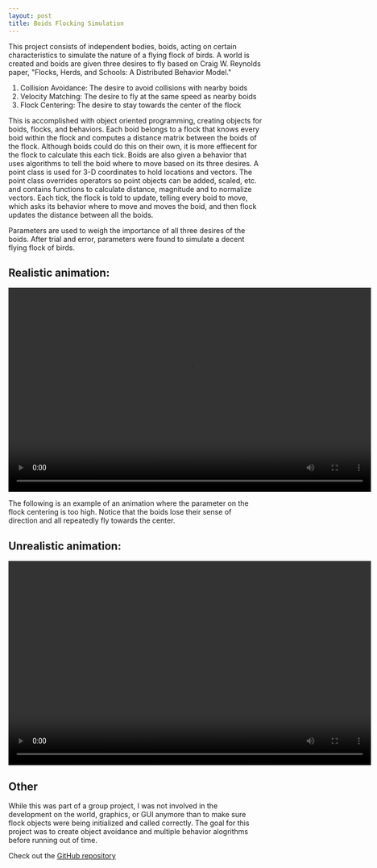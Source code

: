 ```yaml
---
layout: post
title: Boids Flocking Simulation
---
```


This project consists of independent bodies, boids, acting on certain characteristics to simulate the nature of a flying flock of birds. A world is created and boids are given three desires to fly based on Craig W. Reynolds paper, "Flocks, Herds, and Schools: A Distributed Behavior Model."

 <ol>
  <li>Collision Avoidance: The desire to avoid collisions with nearby boids</li>
  <li>Velocity Matching: The desire to fly at the same speed as nearby boids</li>
  <li>Flock Centering: The desire to stay towards the center of the flock</li>
</ol> 

This is accomplished with object oriented programming, creating objects for boids, flocks, and behaviors. Each boid belongs to a flock that knows every boid within the flock and computes a distance matrix between the boids of the flock. Although boids could do this on their own, it is more effiecent for the flock to calculate this each tick. Boids are also given a behavior that uses algorithms to tell the boid where to move based on its three desires. A point class is used for 3-D coordinates to hold locations and vectors. The point class overrides operators so point objects can be added, scaled, etc. and contains functions to calculate distance, magnitude and to normalize vectors. Each tick, the flock is told to update, telling every boid to move, which asks its behavior where to move and moves the boid, and then flock updates the distance between all the boids. 

Parameters are used to weigh the importance of all three desires of the boids. After trial and error, parameters were found to simulate a decent flying flock of birds.

<h2>Realistic animation:</h2>
<video width="720" height="405" controls>
  <source src="../static/boid_goodex.mp4" type="video/mp4">
Your browser does not support the video tag.
</video> 

The following is an example of an animation where the parameter on the flock centering is too high. Notice that the boids lose their sense of direction and all repeatedly fly towards the center.

<h2>Unrealistic animation:</h2>
<video width="720" height="405" controls>
  <source src="../static/boid_badex.mp4" type="video/mp4">
Your browser does not support the video tag.
</video> 

<h2>Other</h2>
While this was part of a group project, I was not involved in the development on the world, graphics, or GUI anymore than to make sure flock objects were being initialized and called correctly. The goal for this project was to create object avoidance and multiple behavior alogrithms before running out of time.

<p>Check out the <a href="https://github.com/WSCU/boids">GitHub repository</a></p>
